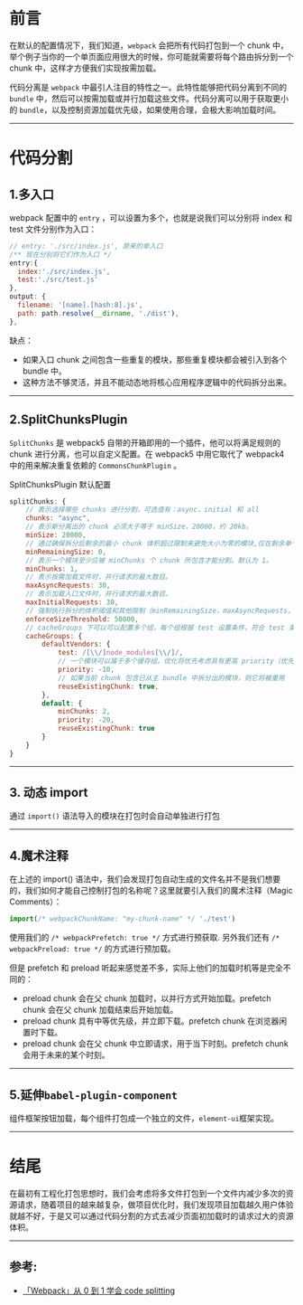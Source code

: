 # 前言

在默认的配置情况下，我们知道，`webpack` 会把所有代码打包到一个 chunk 中，举个例子当你的一个单页面应用很大的时候，你可能就需要将每个路由拆分到一个 chunk 中，这样才方便我们实现按需加载。

代码分离是 `webpack` 中最引人注目的特性之一。此特性能够把代码分离到不同的 `bundle` 中，然后可以按需加载或并行加载这些文件。代码分离可以用于获取更小的 `bundle`，以及控制资源加载优先级，如果使用合理，会极大影响加载时间。

---

# 代码分割

## 1.多入口

webpack 配置中的 `entry` ，可以设置为多个，也就是说我们可以分别将 index 和 test 文件分别作为入口：

```js
// entry: './src/index.js', 原来的单入口
/** 现在分别将它们作为入口 */
entry:{
  index:'./src/index.js',
  test:'./src/test.js'
},
output: {
  filename: '[name].[hash:8].js',
  path: path.resolve(__dirname, './dist'),
},
```

缺点：

- 如果入口 chunk 之间包含一些重复的模块，那些重复模块都会被引入到各个 bundle 中。
- 这种方法不够灵活，并且不能动态地将核心应用程序逻辑中的代码拆分出来。

---

## 2.SplitChunksPlugin

`SplitChunks` 是 webpack5 自带的开箱即用的一个插件，他可以将满足规则的 chunk 进行分离，也可以自定义配置。在 webpack5 中用它取代了 webpack4 中的用来解决重复依赖的 `CommonsChunkPlugin` 。

SplitChunksPlugin 默认配置

```js
splitChunks: {
    // 表示选择哪些 chunks 进行分割，可选值有：async，initial 和 all
    chunks: "async",
    // 表示新分离出的 chunk 必须大于等于 minSize，20000，约 20kb。
    minSize: 20000,
    // 通过确保拆分后剩余的最小 chunk 体积超过限制来避免大小为零的模块,仅在剩余单个 chunk 时生效
    minRemainingSize: 0,
    // 表示一个模块至少应被 minChunks 个 chunk 所包含才能分割。默认为 1。
    minChunks: 1,
    // 表示按需加载文件时，并行请求的最大数目。
    maxAsyncRequests: 30,
    // 表示加载入口文件时，并行请求的最大数目。
    maxInitialRequests: 30,
    // 强制执行拆分的体积阈值和其他限制（minRemainingSize，maxAsyncRequests，maxInitialRequests）将被忽略
    enforceSizeThreshold: 50000,
    // cacheGroups 下可以可以配置多个组，每个组根据 test 设置条件，符合 test 条件的模块，就分配到该组。模块可以被多个组引用，但最终会根据 priority 来决定打包到哪个组中。默认将所有来自 node_modules 目录的模块打包至 vendors 组，将两个以上的 chunk 所共享的模块打包至 default 组。
    cacheGroups: {
        defaultVendors: {
            test: /[\\/]node_modules[\\/]/,
            // 一个模块可以属于多个缓存组。优化将优先考虑具有更高 priority（优先级）的缓存组。
            priority: -10,
            // 如果当前 chunk 包含已从主 bundle 中拆分出的模块，则它将被重用
            reuseExistingChunk: true,
        },
        default: {
            minChunks: 2,
            priority: -20,
            reuseExistingChunk: true
        }
    }
}
```

---

## 3. 动态 import

通过 `import()` 语法导入的模块在打包时会自动单独进行打包

---

## 4.魔术注释

在上述的 import() 语法中，我们会发现打包自动生成的文件名并不是我们想要的，我们如何才能自己控制打包的名称呢？这里就要引入我们的魔术注释（Magic Comments）：

```js
import(/* webpackChunkName: "my-chunk-name" */ './test')
```

使用我们的 `/* webpackPrefetch: true */` 方式进行预获取.
另外我们还有 `/* webpackPreload: true */` 的方式进行预加载。

但是 prefetch 和 preload 听起来感觉差不多，实际上他们的加载时机等是完全不同的：

- preload chunk 会在父 chunk 加载时，以并行方式开始加载。prefetch chunk 会在父 chunk 加载结束后开始加载。
- preload chunk 具有中等优先级，并立即下载。prefetch chunk 在浏览器闲置时下载。
- preload chunk 会在父 chunk 中立即请求，用于当下时刻。prefetch chunk 会用于未来的某个时刻。

---

## 5.延伸`babel-plugin-component`

组件框架按钮加载，每个组件打包成一个独立的文件，`element-ui`框架实现。

---

# 结尾

在最初有工程化打包思想时，我们会考虑将多文件打包到一个文件内减少多次的资源请求，随着项目的越来越复杂，做项目优化时，我们发现项目加载越久用户体验就越不好，于是又可以通过代码分割的方式去减少页面初加载时的请求过大的资源体积。

---

## 参考:

- [「Webpack」从 0 到 1 学会 code splitting](https://mp.weixin.qq.com/s/yaKssOVGTeRnU6luWnjdww)
